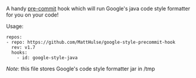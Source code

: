 A handy [pre-commit](http://pre-commit.com/) hook which will run Google's java
code style formatter for you on your code!

Usage:

```
repos:
- repo: https://github.com/MattHulse/google-style-precommit-hook
  rev: v1.7
  hooks:
    - id: google-style-java
```

*Note*: this file stores Google's code style formatter jar in /tmp
